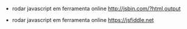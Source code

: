 - rodar javascript em ferramenta online
http://jsbin.com/?html,output

- rodar javascript em ferramenta online
https://jsfiddle.net 